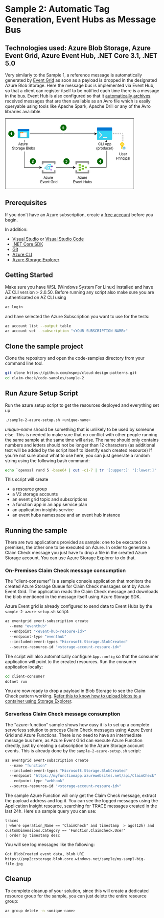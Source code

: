 # Sample 2: Automatic Tag Generation, Event Hubs as Message Bus

## Technologies used: Azure Blob Storage, Azure Event Grid, Azure Event Hub, .NET Core 3.1, .NET 5.0

Very similarly to the Sample 1, a reference message is automatically generated by [Event Grid](https://azure.microsoft.com/services/event-grid/) as soon as a payload is dropped in the designated Azure Blob Storage. Here the message bus is implemented via Event Hub, so that a client can register itself to be notified each time there is a message in the bus. Event Hub is also configured so that it [automatically archives](https://docs.microsoft.com/azure/event-hubs/event-hubs-capture-overview) received messages that are then available as an Avro file which is easily queryable using tools like Apache Spark, Apache Drill or any of the Avro libraries available.

![Message with Claim Check](images/sample-2-diagram.png)

## Prerequisites

If you don't have an Azure subscription, create a [free account](https://azure.microsoft.com/free/?ref=microsoft.com&utm_source=microsoft.com&utm_medium=docs&utm_campaign=visualstudio) before you begin.

In addition:

* [Visual Studio](https://visualstudio.microsoft.com/downloads/) or [Visual Studio Code](https://code.visualstudio.com/)
* [.NET Core SDK](https://dotnet.microsoft.com/download)
* [Git](https://www.git-scm.com/downloads)
* [Azure CLI](https://docs.microsoft.com/cli/azure/install-azure-cli)
* [Azure Storage Explorer](https://azure.microsoft.com/features/storage-explorer/)

## Getting Started

Make sure you have WSL (Windows System For Linux) installed and have AZ CLI version > 2.0.50. Before running any script also make sure you are authenticated on AZ CLI using

```bash
az login
```

and have selected the Azure Subscription you want to use for the tests:

```bash
az account list --output table
az account set --subscription "<YOUR SUBSCRIPTION NAME>"
```

## Clone the sample project

Clone the repository and open the code-samples directory from your command line tool.

```bash
git clone https://github.com/mspnp/cloud-design-patterns.git
cd claim-check/code-samples/sample-2
```

## Run Azure Setup Script

Run the azure setup script to get the resources deployed and everything set up

```bash
./sample-2-azure-setup.sh <unique-name>
```

_unique-name_ should be something that is unlikely to be used by someone else. This is needed to make sure that no conflict with other people running the same sample at the same time will arise. The name should only contains numbers and letters should not be longer than 12 characters (as additional text will be added by the script itself to identify each created resource) If you're not sure about what to use here, you can just generate a random string using the following bash command:

```bash
echo `openssl rand 5 -base64 | cut -c1-7 | tr '[:upper:]' '[:lower:]' | tr -cd '[[:alnum:]]._-'`
```

This script will create

* a resource group
* a V2 storage accounts
* an event grid topic and subscriptions
* a function app in an app service plan
* an application insights service
* an event hubs namespace and an event hub instance

## Running the sample

There are two applications provided as sample: one to be executed on premises, the other one to be executed on Azure. In order to generate a Claim Check message you just have to drop a file in the created Azure Storage account. You can use Azure Storage Explorer to do that. 

### On-Premises Claim Check message consumption

The "client-consumer" is a sample console application that monitors the created Azure Storage Queue for Claim Check messages sent by Azure Event Grid. The application reads the Claim Check message and downloads the blob mentioned in the message itself using Azure Storage SDK.

Azure Event grid is already configured to send data to Event Hubs by the `sample-2-azure-setup.sh` script:

```bash
az eventgrid event-subscription create
  --name "eventhub"
  --endpoint "<event-hub-resoure-id>"
  --endpoint-type "eventhub"
  --included-event-types "Microsoft.Storage.BlobCreated"
  --source-resource-id "<storage-account-resoure-id>"
```

The script will also automatically configure `App.config` so that the consumer application will point to the created resources. Run the consumer application locally:

```bash
cd client-consumer
dotnet run
```

You are now ready to drop a payload in Blob Storage to see the Claim Check pattern working. [Refer this to know how to upload blobs to a container using Storage Explorer](https://docs.microsoft.com/en-us/azure/storage/blobs/storage-quickstart-blobs-storage-explorer#upload-blobs-to-the-container).

### Serverless Claim Check message consumption

The "azure-function" sample shows how easy it is to set up a complete serverless solution to process Claim Check messages using Azure Event Grid and Azure Functions. There is no need to have an intermediate message bus here, as Azure Event Grid can execute Azure Function directly, just by creating a subscription to the Azure Storage account events. This is already done by the `sample-2-azure-setup.sh` script:

```bash
az eventgrid event-subscription create
  --name "function"
  --included-event-types "Microsoft.Storage.BlobCreated"
  --endpoint "https://myfunctionapp.azurewebsites.net/api/ClaimCheck"
  --endpoint-type "webhook"
  --source-resource-id "<storage-account-resoure-id>"
```

The sample Azure Function will only get the Claim Check message, extract the payload address and log it. You can see the logged messages using the Application Insight resource, searching for TRACE messages created in the last 24h. Here's a sample query you can use:

```
traces
| where operation_Name == "ClaimCheck" and timestamp  > ago(12h) and customDimensions.Category == 'Function.ClaimCheck.User'
| order by timestamp desc
```

You will see log messages like the following:

```output
Got BlobCreated event data, blob URI https://pnp2ccstorage.blob.core.windows.net/sample/my-sampl-big-file.jpg
```

## Cleanup

To complete cleanup of your solution, since this will create a dedicated resource group for the sample, you can just delete the entire resource group:

```bash
az group delete -n <unique-name>
```
